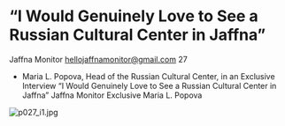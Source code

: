 # “I Would Genuinely Love to See a Russian Cultural Center in Jaffna”

Jaffna Monitor
hellojaffnamonitor@gmail.com
27
- Maria L. Popova, 
Head of the 
Russian Cultural 
Center, in an 
Exclusive Interview
“I Would Genuinely Love 
to See a Russian Cultural 
Center in Jaffna”
Jaffna Monitor Exclusive
Maria L. Popova

![p027_i1.jpg](images_out/007_i_would_genuinely_love_to_see_a_russian_cultural_c/p027_i1.jpg)

